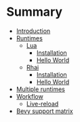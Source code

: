 # Summary

- [Introduction](./introduction.md)
- [Runtimes]()
    - [Lua]()
        - [Installation](./lua/installation.md)
        - [Hello World](./lua/hello_world.md)
    - [Rhai]()
        - [Installation](./rhai/installation.md)
        - [Hello World](./rhai/hello_world.md)
- [Multiple runtimes]()
- [Workflow]()
    - [Live-reload](./workflow/live_reload.md)
- [Bevy support matrix](./bevy_support_matrix.md)
